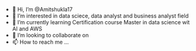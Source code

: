 - 👋 Hi, I’m @Amitshukla17
- 👀 I’m interested in data sciece, data analyst and business analyst field
- 🌱 I’m currently learning Certification course Master in data science wit AI and AWS
- 💞️ I’m looking to collaborate on 
- 📫 How to reach me ...

<!---
Amitshukla17/Amitshukla17 is a ✨ special ✨ repository because its `README.md` (this file) appears on your GitHub profile.
You can click the Preview link to take a look at your changes.
--->
